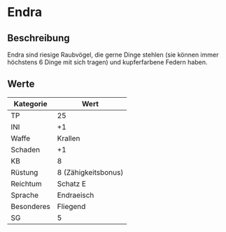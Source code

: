 # Endra

## Beschreibung

Endra sind riesige Raubvögel, die gerne Dinge stehlen \(sie können immer höchstens 6 Dinge mit sich tragen\) und kupferfarbene Federn haben.

## Werte

| Kategorie | Wert |
| - | - |
| TP | 25 |
| INI | +1 |
| Waffe | Krallen |
| Schaden | +1 |
| KB | 8 |
| Rüstung | 8 (Zähigkeitsbonus) |
| Reichtum | Schatz E |
| Sprache | Endraeisch |
| Besonderes | Fliegend |
| SG | 5 |

